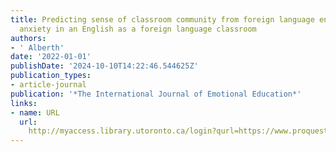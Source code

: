 ```yaml
---
title: Predicting sense of classroom community from foreign language enjoyment and
  anxiety in an English as a foreign language classroom
authors:
- ' Alberth'
date: '2022-01-01'
publishDate: '2024-10-10T14:22:46.544625Z'
publication_types:
- article-journal
publication: '*The International Journal of Emotional Education*'
links:
- name: URL
  url: 
    http://myaccess.library.utoronto.ca/login?qurl=https://www.proquest.com/docview/2726480798?accountid=14771&bdid=38384&_bd=4qbMWYxaL4OigEH5qyslT%2F%2F1M80%3D
---
```

